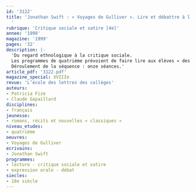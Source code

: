 ```yaml
---
id: '3122'
title: 'Jonathan Swift : « Voyages de Gulliver ». Lire et débattre à l’oral. Séquence
  '
rubrique: 'Critique sociale et satire [4e]'
annee: '1998'
magazine: '1999'
pages: '32'
description: |-
  'Du regard ethnologique à la critique sociale.
  Les programmes de quatrième prévoient de faire lire aux élèves « des textes de satire ou de critique sociale du XVIIIe siècle, éventuellement sous forme d’extraits ». À cet effet, cet article propose, dans le cadre d’un groupement d’extraits, de faire découvrir « Voyage à Lilliput », de Jonathan Swift. Il s’agit de s’interroger sur la dimension critique et polémique du texte de Swift, sur le discours qu’il tient sur son époque. Une lecture attentive du chapitre VI sera donc effectuée pour amener les élèves d’une lecture de plaisir à une analyse plus critique et distanciée du texte, insérée dans le contexte du début du XVIIIe siècle.
  Déroulement de la séquence : onze séances.'
article_pdf: '3122.pdf'
magazine_special: XVIIIe
revue: 'L’école des lettres des collèges'
auteurs:
- Patricia Fize
- Claude Gapaillard
disciplines:
- français
jeunesse:
- romans, récits et nouvelles « classiques »
niveau_etudes:
- quatrième
oeuvres:
- Voyages de Gulliver
ecrivains:
- Jonathan Swift
programmes:
- lecture - critique sociale et satire
- expression orale - débat
siecles:
- 18e siècle
---
```

